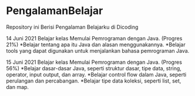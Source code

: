 # PengalamanBelajar
Repository ini Berisi Pengalaman Belajarku di Dicoding

14 Juni 2021
Belajar kelas Memulai Pemrograman dengan Java. (Progres 21%)
  *Belajar tentang apa itu Java dan alasan menggunakannya.
  *Belajar tools yang dapat digunakan untuk menjalankan bahasa pemrograman Java.

15 Juni 2021
Belajar kelas Memulai Pemrograman dengan Java. (Progres 56%)
  *Belajar dasar-dasar Java, seperti struktur dasar, tipe data, string, operator, input output, dan array.
  *Belajar control flow dalam Java, seperti perulangan dan percabangan.
  *Belajar tipe data koleksi, seperti list, set, dan map.

